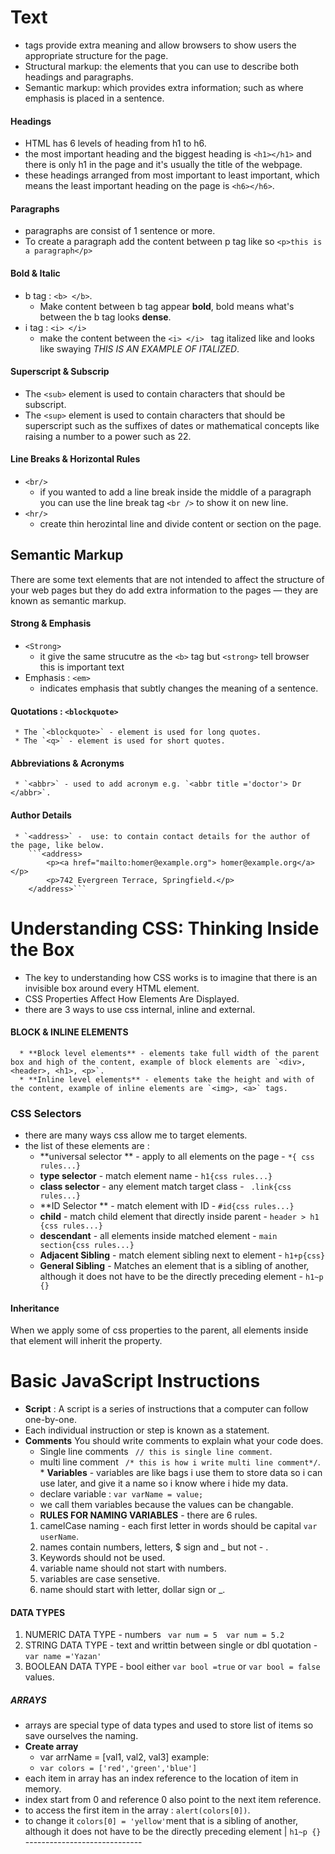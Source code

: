 # Text
  * tags provide extra meaning and allow browsers to show users the appropriate structure for the page.
  * Structural markup: the elements that you can use to describe both headings and paragraphs.
  * Semantic markup: which provides extra information; such as where emphasis is placed in a sentence.

#### Headings
  * HTML has 6 levels of heading from h1 to h6.
  * the most important heading and the biggest heading is `<h1></h1>` and there is only h1 in the page and it's usually the title of the webpage.
  * these headings arranged from most important to least important, which means the least important heading on the page is `<h6></h6>`.
  
#### Paragraphs
  * paragraphs are consist of 1 sentence or more.
  * To create a paragraph add the content between p tag like so `<p>this is a paragraph</p>`

#### Bold & Italic
  * b tag : `<b> </b>`.
     * Make content between b tag appear **bold**, bold means what's between the b tag looks **dense**.
  * i tag : `<i> </i>`
     * make the content between the `<i> </i> ` tag italized like and looks like swaying *THIS IS AN EXAMPLE OF ITALIZED*.
   
#### Superscript & Subscrip
  * The `<sub>` element is used to contain characters that should be subscript.
  * The `<sup>` element is used to contain characters that should be superscript such as the suffixes of dates or mathematical concepts like raising a number to a power such as 22.

#### Line Breaks & Horizontal Rules
  * `<br/>`
     * if you wanted to add a line break inside the middle of a paragraph you can use the line break tag `<br />` to show it on new line.
  * `<hr/>` 
     * create thin herozintal line and divide content or section on the page.
 
## Semantic Markup
 There are some text elements that are not intended to affect the structure of your web pages but they do add extra information to the pages — they are known as semantic markup.

#### Strong & Emphasis
   * `<Strong>`
     * it give the same strucutre as the `<b>` tag but `<strong>` tell browser this is important text
   * Emphasis : `<em>`
     *  indicates emphasis that subtly changes the meaning of a sentence.
   
#### Quotations : `<blockquote>`
     * The `<blockquote>` - element is used for long quotes.
     * The `<q>` - element is used for short quotes.

#### Abbreviations & Acronyms
     * `<abbr>` - used to add acronym e.g. `<abbr title ='doctor'> Dr </abbr>`.

#### Author Details
     * `<address>` -  use: to contain contact details for the author of the page, like below.
        ```<address> 
            <p><a href="mailto:homer@example.org"> homer@example.org</a></p>
            <p>742 Evergreen Terrace, Springfield.</p>
        </address>```

# Understanding CSS: Thinking Inside the Box
   * The key to understanding how CSS works is to imagine that there is an invisible box around every HTML element.
   * CSS Properties Affect How Elements Are Displayed.
   * there are 3 ways to use css internal, inline and external.

#### BLOCK & INLINE ELEMENTS
      * **Block level elements** - elements take full width of the parent box and high of the content, example of block elements are `<div>, <header>, <h1>, <p>`.
      * **Inline level elements** - elements take the height and with of the content, example of inline elements are `<img>, <a>` tags.

### CSS Selectors
   * there are many ways css allow me to target elements.
   * the list of these elements are : 
      * **universal selector ** - apply to all elements on the page - `*{ css rules...}`
      * **type selector** - match element name - `h1{css rules...}`
      * **class selector** - any element match target class - ` .link{css rules...}`
      * **ID Selector ** - match element with ID - `#id{css rules...}`
      * **child** - match child element that directly inside parent - `header > h1 {css rules...}`
      * **descendant** - all elements inside matched element - `main section{css rules...}`
      * **Adjacent Sibling** - match element sibling next to element - `h1+p{css}`
      * **General Sibling** - Matches an element that is a sibling of another, although it does not have to be the directly preceding element - `h1~p {}`

#### Inheritance 
   When we apply some of css properties to the parent, all elements inside that element will inherit the property.

# Basic JavaScript Instructions
   * **Script** : A script is a series of instructions that a computer can follow one-by-one. 
   * Each individual instruction or step is known as a statement.
   * **Comments** You should write comments to explain what your code does.
       * Single line comments ` // this is single line comment`.
       * multi line comment ` /* this is how i write multi line comment*/`.
    * **Variables** - variables are like bags i use them to store data so i can use later, and give it a name so i know where i hide my data.
       * declare variable : `var varName = value;`
       * we call them variables because the values can be changable.
       * **RULES FOR NAMING VARIABLES** - there are 6 rules.
        1. camelCase naming - each first letter in words should be capital `var userName`.
        2. names contain numbers, letters, $ sign and _ but not - .
        3. Keywords should not be used.
        4. variable name should not start with numbers.
        5. variables are case sensetive.
        6. name should start with letter, dollar sign or _.
#### DATA TYPES
   1. NUMERIC DATA TYPE - numbers ` var num = 5  var num = 5.2`
   2. STRING DATA TYPE - text and writtin between single or dbl quotation - `var name ='Yazan'`
   3. BOOLEAN DATA TYPE - bool either `var bool =true` or `var bool = false` values.

##### ARRAYS
  * arrays are special type of data types and used to store list of items so save ourselves the naming.
  * **Create array**
    * var arrName = [val1, val2, val3] example:
    * `var colors = ['red','green','blue']`
  * each item in array has an index reference to the location of item in memory.
  * index start from 0 and reference 0 also point to the next item reference.
  * to access the first item in the array : `alert(colors[0])`.
  * to change it `colors[0] = 'yellow'`ment that is a sibling of another, although it does not have to be the directly preceding element | `h1~p {}`
        -----------------------------
